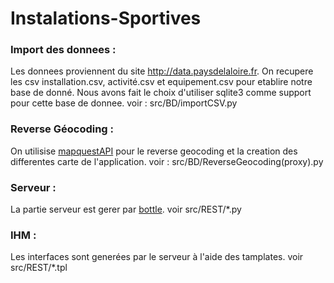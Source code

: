 # Instalations-Sportives
### Import des donnees : 
Les donnees proviennent du site http://data.paysdelaloire.fr. On recupere les csv installation.csv, activité.csv et equipement.csv pour etablire notre base de donné. Nous avons fait le choix d'utiliser sqlite3 comme support pour cette base de donnee. voir : src/BD/importCSV.py
### Reverse Géocoding : 
On utilisise [mapquestAPI](https://developer.mapquest.com/documentation/) pour le reverse geocoding et la creation des differentes carte de l'application. voir : src/BD/ReverseGeocoding(proxy).py
### Serveur : 
La partie serveur est gerer par [bottle](https://bottlepy.org/docs/dev/tutorial.html). voir src/REST/*.py
### IHM : 
Les interfaces sont generées par le serveur à l'aide des tamplates. voir src/REST/*.tpl
